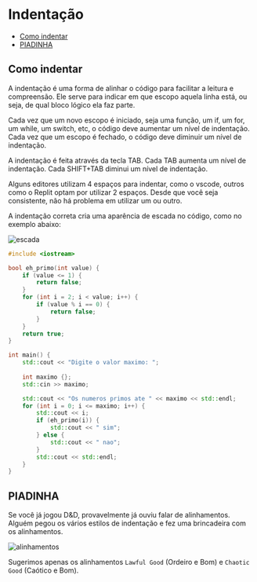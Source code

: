 # Indentação

[](toc)

- [Como indentar](#como-indentar)
- [PIADINHA](#piadinha)
[](toc)

## Como indentar

A indentação é uma forma de alinhar o código para facilitar a leitura e compreensão. Ele serve para indicar em que escopo aquela linha está, ou seja, de qual bloco lógico ela faz parte.

Cada vez que um novo escopo é iniciado, seja uma função, um if, um for, um while, um switch, etc, o código deve aumentar um nível de indentação. Cada vez que um escopo é fechado, o código deve diminuir um nível de indentação.

A indentação é feita através da tecla TAB. Cada TAB aumenta um nível de indentação. Cada SHIFT+TAB diminui um nível de indentação.

Alguns editores utilizam 4 espaços para indentar, como o vscode, outros como o Replit optam por utilizar 2 espaços. Desde que você seja consistente, não há problema em utilizar um ou outro.

A indentação correta cria uma aparência de escada no código, como no exemplo abaixo:

![escada](https://wiki.hippoedit.com/_media/view/indent-guides.png)

```cpp
#include <iostream>

bool eh_primo(int value) {
    if (value <= 1) {
        return false;
    }
    for (int i = 2; i < value; i++) {
        if (value % i == 0) {
            return false;
        }
    }
    return true;
}

int main() {
    std::cout << "Digite o valor maximo: ";
    
    int maximo {};
    std::cin >> maximo;

    std::cout << "Os numeros primos ate " << maximo << std::endl;
    for (int i = 0; i <= maximo; i++) {
        std::cout << i;
        if (eh_primo(i)) {
            std::cout << " sim";
        } else {
            std::cout << " nao";
        }
        std::cout << std::endl;
    }
}
```

## PIADINHA

Se você já jogou D&D, provavelmente já ouviu falar de alinhamentos. Alguém pegou os vários estilos de indentação e fez uma brincadeira com os alinhamentos. 

![alinhamentos](https://pbs.twimg.com/media/Fm8AIOzXEBY8NQZ?format=jpg&name=small)

Sugerimos apenas os alinhamentos `Lawful Good` (Ordeiro e Bom) e `Chaotic Good` (Caótico e Bom).
